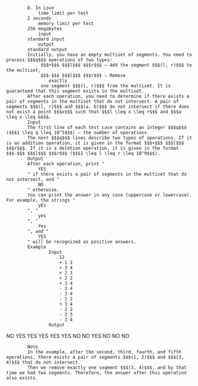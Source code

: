 			D. In Love
				time limit per test
			2 seconds
				memory limit per test
			256 megabytes
				input
			standard input
				output
			standard output
			Initially, you have an empty multiset of segments. You need to process $$$q$$$ operations of two types:
				 $$$+$$$ $$$l$$$ $$$r$$$ — Add the segment $$$(l, r)$$$ to the multiset,
				 $$$-$$$ $$$l$$$ $$$r$$$ — Remove 
					exactly
				 one segment $$$(l, r)$$$ from the multiset. It is guaranteed that this segment exists in the multiset.
			After each operation, you need to determine if there exists a pair of segments in the multiset that do not intersect. A pair of segments $$$(l, r)$$$ and $$$(a, b)$$$ do not intersect if there does not exist a point $$$x$$$ such that $$$l \leq x \leq r$$$ and $$$a \leq x \leq b$$$.
			Input
			The first line of each test case contains an integer $$$q$$$ ($$$1 \leq q \leq 10^5$$$) — the number of operations.
			The next $$$q$$$ lines describe two types of operations. If it is an addition operation, it is given in the format $$$+$$$ $$$l$$$ $$$r$$$. If it is a deletion operation, it is given in the format $$$-$$$ $$$l$$$ $$$r$$$ ($$$1 \leq l \leq r \leq 10^9$$$).
			Output
			After each operation, print "
				YES
			" if there exists a pair of segments in the multiset that do not intersect, and "
				NO
			" otherwise.
			You can print the answer in any case (uppercase or lowercase). For example, the strings "
				yEs
			", "
				yes
			", "
				Yes
			", and "
				YES
			" will be recognized as positive answers.
			Example
					Input
						12
						+ 1 2
						+ 3 4
						+ 2 3
						+ 2 2
						+ 3 4
						- 3 4
						- 3 4
						- 1 2
						+ 3 4
						- 2 2
						- 2 3
						- 3 4
					Output
					
NO
YES
YES
YES
YES
YES
NO
NO
YES
NO
NO
NO

			Note
			In the example, after the second, third, fourth, and fifth operations, there exists a pair of segments $$$(1, 2)$$$ and $$$(3, 4)$$$ that do not intersect.
			Then we remove exactly one segment $$$(3, 4)$$$, and by that time we had two segments. Therefore, the answer after this operation also exists.
